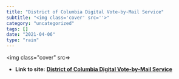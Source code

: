 ```yaml
---
title: "District of Columbia Digital Vote-by-Mail Service"
subtitle: "<img class='cover' src=''>"
category: "uncategorized"
tags: []
date: "2021-04-06"
type: "rain"
---
```

<img class="cover" src=>


* **Link to site:** **[District of Columbia Digital Vote-by-Mail Service](https://dcdvbm.noizeramp.com)**